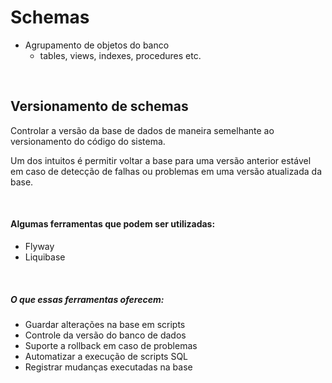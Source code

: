 # Schemas
- Agrupamento de objetos do banco
    - tables, views, indexes, procedures etc.

<br>

## Versionamento de schemas
Controlar a versão da base de dados de maneira semelhante ao versionamento do código do sistema.

Um dos intuitos é permitir voltar a base para uma versão anterior estável em caso de detecção de falhas ou problemas em uma versão atualizada da base.

<br>

#### Algumas ferramentas que podem ser utilizadas:
- Flyway
- Liquibase

<br>

##### O que essas ferramentas oferecem:
- Guardar alterações na base em scripts
- Controle da versão do banco de dados
- Suporte a rollback em caso de problemas
- Automatizar a execução de scripts SQL
- Registrar mudanças executadas na base

<br>
